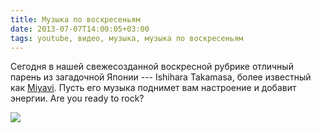 ```yaml
---
title: Музыка по воскресеньям
date: 2013-07-07T14:00:05+03:00
tags: youtube, видео, музыка, музыка по воскресеньям
---
```


Сегодня в нашей свежесозданной воскресной рубрике отличный парень из загадочной Японии --- Ishihara Takamasa, более известный как [Miyavi](http://en.wikipedia.org/wiki/Miyavi). Пусть его музыка поднимет вам настроение и добавит энергии. Are you ready to rock? 

![](http://www.youtube.com/watch?v=mkjSDDH2nog)
